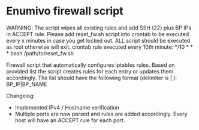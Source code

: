 # Enumivo firewall script

WARNING: The script wipes all existing rules and add SSH (22) plus BP IPs in ACCEPT rule. Please
add reset_fw.sh script into crontab to be executed every x minutes in case you get locked out.
ALL script should be executed as root otherwise will exit.
crontab rule executed every 10th minute: 
*/10 * * * bash /path/to/reset_fw.sh

Firewall script that automatically configures iptables rules. Based on provided list the script
creates rules for each entry or updates them accordingly.
The list should have the following format (delimiter is | ):
BP_IP|BP_NAME

Changelog:
- Implemented IPv4 / Hostname verification
- Multiple ports are now parsed and rules are added accordingly. Every host will have an ACCEPT
rule for each port.
